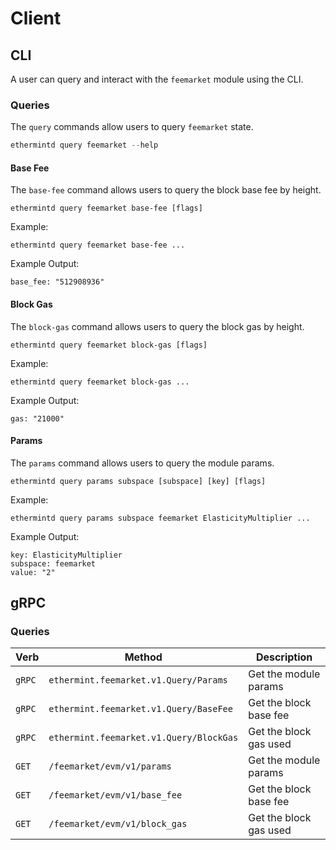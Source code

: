 <!--
order: 8 -->

# Client

## CLI

A user can query and interact with the `feemarket` module using the CLI.

### Queries

The `query` commands allow users to query `feemarket` state.

```go
ethermintd query feemarket --help
```

#### Base Fee

The `base-fee` command allows users to query the block base fee by height.

```
ethermintd query feemarket base-fee [flags]
```

Example:

```
ethermintd query feemarket base-fee ...
```

Example Output:

```
base_fee: "512908936"
```

#### Block Gas

The `block-gas` command allows users to query the block gas by height.

```
ethermintd query feemarket block-gas [flags]
```

Example:

```
ethermintd query feemarket block-gas ...
```

Example Output:

```
gas: "21000"
```

#### Params

The `params` command allows users to query the module params.

```
ethermintd query params subspace [subspace] [key] [flags]
```

Example:

```
ethermintd query params subspace feemarket ElasticityMultiplier ...
```

Example Output:

```
key: ElasticityMultiplier
subspace: feemarket
value: "2"
```

## gRPC

### Queries

| Verb   | Method                                               | Description                                                                |
| ------ | ---------------------------------------------------- | -------------------------------------------------------------------------- |
| `gRPC`  | `ethermint.feemarket.v1.Query/Params`               | Get the module params                                                      |
| `gRPC`  | `ethermint.feemarket.v1.Query/BaseFee`              | Get the block base fee                                                     |
| `gRPC`  | `ethermint.feemarket.v1.Query/BlockGas`             | Get the block gas used                                                     |
| `GET`  | `/feemarket/evm/v1/params`                           | Get the module params                                                      |
| `GET`  | `/feemarket/evm/v1/base_fee`                         | Get the block base fee                                                     |
| `GET`  | `/feemarket/evm/v1/block_gas`                        | Get the block gas used                                                     |
